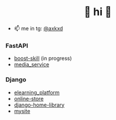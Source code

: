 <h1 align="center">🍫 hi 🍫</h1>

- 📫 me in tg: [@axkxd](https://t.me/axkxd)


### FastAPI
- [boost-skill](https://github.com/axkxd/boost-skill) (in progress)
- [media_service](https://github.com/axkxd/media_service)

  
### Django
- [elearning_platform](https://github.com/axkxd/elearning_platform)
- [online-store](https://github.com/axkxd/online-store)
- [django-home-library](https://github.com/axkxd/django-home-library)
- [mysite](https://github.com/axkxd/mysite)

